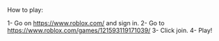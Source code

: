 How to play:

1- Go on https://www.roblox.com/ and sign in.
2- Go to https://www.roblox.com/games/121593119171039/
3- Click join.
4- Play!
